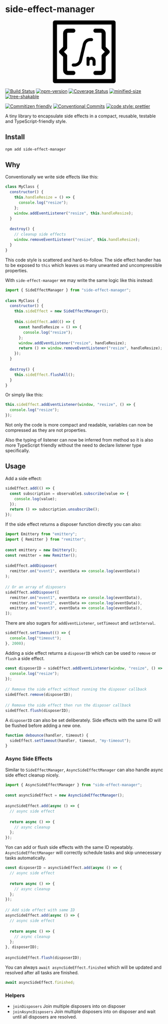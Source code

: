 # side-effect-manager

<p align="center">
  <img width="200" src="https://raw.githubusercontent.com/crimx/side-effect-manager/main/assets/side-effect-manager.svg">
</p>

[![Build Status](https://github.com/crimx/side-effect-manager/actions/workflows/build.yml/badge.svg)](https://github.com/crimx/side-effect-manager/actions/workflows/build.yml)
[![npm-version](https://img.shields.io/npm/v/side-effect-manager.svg)](https://www.npmjs.com/package/side-effect-manager)
[![Coverage Status](https://img.shields.io/coveralls/github/crimx/side-effect-manager/main)](https://coveralls.io/github/crimx/side-effect-manager?branch=main)
[![minified-size](https://img.shields.io/bundlephobia/minzip/side-effect-manager)](https://bundlephobia.com/package/side-effect-manager)
[![tree-shakable](https://badgen.net/bundlephobia/tree-shaking/side-effect-manager)](https://bundlephobia.com/package/side-effect-manager)

[![Commitizen friendly](https://img.shields.io/badge/commitizen-friendly-brightgreen.svg?maxAge=2592000)](http://commitizen.github.io/cz-cli/)
[![Conventional Commits](https://img.shields.io/badge/Conventional%20Commits-1.0.0-brightgreen.svg?maxAge=2592000)](https://conventionalcommits.org)
[![code style: prettier](https://img.shields.io/badge/code_style-prettier-ff69b4.svg?style=flat-square)](https://github.com/prettier/prettier)

A tiny library to encapsulate side effects in a compact, reusable, testable and TypeScript-friendly style.

## Install

```bash
npm add side-effect-manager
```

## Why

Conventionally we write side effects like this:

```js
class MyClass {
  constructor() {
    this.handleResize = () => {
      console.log("resize");
    };
    window.addEventListener("resize", this.handleResize);
  }

  destroy() {
    // cleanup side effects
    window.removeEventListener("resize", this.handleResize);
  }
}
```

This code style is scattered and hard-to-follow. The side effect handler has to be exposed to `this` which leaves us many unwanted and uncompressible properties.

With `side-effect-manager` we may write the same logic like this instead:

```js
import { SideEffectManager } from "side-effect-manager";

class MyClass {
  constructor() {
    this.sideEffect = new SideEffectManager();

    this.sideEffect.add(() => {
      const handleResize = () => {
        console.log("resize");
      };
      window.addEventListener("resize", handleResize);
      return () => window.removeEventListener("resize", handleResize);
    });
  }

  destroy() {
    this.sideEffect.flushAll();
  }
}
```

Or simply like this:

```js
this.sideEffect.addEventListener(window, "resize", () => {
  console.log("resize");
});
```

Not only the code is more compact and readable, variables can now be compressed as they are not properties.

Also the typing of listener can now be inferred from method so it is also more TypeScript friendly without the need to declare listener type specifically.

## Usage

Add a side effect:

```js
sideEffect.add(() => {
  const subscription = observable$.subscribe(value => {
    console.log(value);
  });
  return () => subscription.unsubscribe();
});
```

If the side effect returns a disposer function directly you can also:

```js
import Emittery from "emittery";
import { Remitter } from "remitter";

const emittery = new Emittery();
const remitter = new Remitter();

sideEffect.addDisposer(
  remitter.on("event1", eventData => console.log(eventData))
);

// Or an array of disposers
sideEffect.addDisposer([
  remitter.on("event1", eventData => console.log(eventData)),
  remitter.on("event2", eventData => console.log(eventData)),
  emittery.on("event3", eventData => console.log(eventData)),
]);
```

There are also sugars for `addEventListener`, `setTimeout` and `setInterval`.

```js
sideEffect.setTimeout(() => {
  console.log("timeout");
}, 2000);
```

Adding a side effect returns a `disposerID` which can be used to `remove` or `flush` a side effect.

```js
const disposerID = sideEffect.addEventListener(window, "resize", () => {
  console.log("resize");
});

// Remove the side effect without running the disposer callback
sideEffect.remove(disposerID);

// Remove the side effect then run the disposer callback
sideEffect.flush(disposerID);
```

A `disposerID` can also be set deliberately. Side effects with the same ID will be flushed before adding a new one.

```js
function debounce(handler, timeout) {
  sideEffect.setTimeout(handler, timeout, "my-timeout");
}
```

### Async Side Effects

Similar to `SideEffectManager`, `AsyncSideEffectManager` can also handle async side effect cleanup nicely.

```js
import { AsyncSideEffectManager } from "side-effect-manager";

const asyncSideEffect = new AsyncSideEffectManager();

asyncSideEffect.add(async () => {
  // async side effect

  return async () => {
    // async cleanup
  };
});
```

Yon can add or flush side effects with the same ID repeatably. `AsyncSideEffectManager` will correctly schedule tasks and skip unnecessary tasks automatically.

```js
const disposerID = asyncSideEffect.add(async () => {
  // async side effect

  return async () => {
    // async cleanup
  };
});

// Add side effect with same ID
asyncSideEffect.add(async () => {
  // async side effect

  return async () => {
    // async cleanup
  };
}, disposerID);

asyncSideEffect.flush(disposerID);
```

You can always `await asyncSideEffect.finished` which will be updated and resolved after all tasks are finished.

```js
await asyncSideEffect.finished;
```

### Helpers

- `joinDisposers` Join multiple disposers into on disposer
- `joinAsyncDisposers` Join multiple disposers into on disposer and wait until all disposers are resolved.
